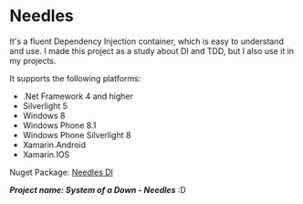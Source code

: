 Needles
=======
It's a fluent Dependency Injection container, which is easy to understand and use.
I made this project as a study about DI and TDD, but I also use it in my projects.

It supports the following platforms:
* .Net Framework 4 and higher
* Silverlight 5
* Windows 8
* Windows Phone 8.1
* Windows Phone Silverlight 8
* Xamarin.Android
* Xamarin.IOS

Nuget Package: [Needles DI](https://nuget.org/packages/Needles/)

***Project name: System of a Down - Needles*** :D
